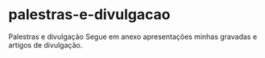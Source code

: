 # palestras-e-divulgacao
Palestras e divulgação
Segue em anexo apresentações minhas gravadas e artigos de divulgação.
